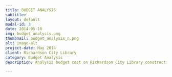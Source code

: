 ```yaml
---
title: BUDGET ANALYSIS
subtitle: 
layout: default
modal-id: 3
date: 2014-05-10
img: budget_analysis.png
thumbnail: budget_analysis_n.png
alt: image-alt
project-date: May 2014
client: Richardson City Library
category: Budget Analysis
description: Analysis budget cost on Richardson City Library construction project.

---
```

